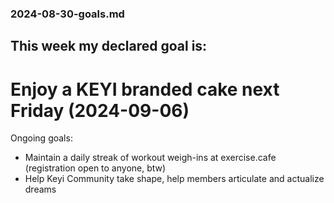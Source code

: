 ### 2024-08-30-goals.md

## This week my declared goal is:

# Enjoy a KEYI branded cake next Friday (2024-09-06)


Ongoing goals:

- Maintain a daily streak of workout weigh-ins at exercise.cafe (registration open to anyone, btw)
- Help Keyi Community take shape, help members articulate and actualize dreams
